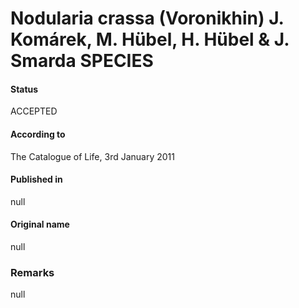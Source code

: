Nodularia crassa (Voronikhin) J. Komárek, M. Hübel, H. Hübel & J. Smarda SPECIES
=======

#### Status
ACCEPTED

#### According to
The Catalogue of Life, 3rd January 2011

#### Published in
null

#### Original name
null

### Remarks
null